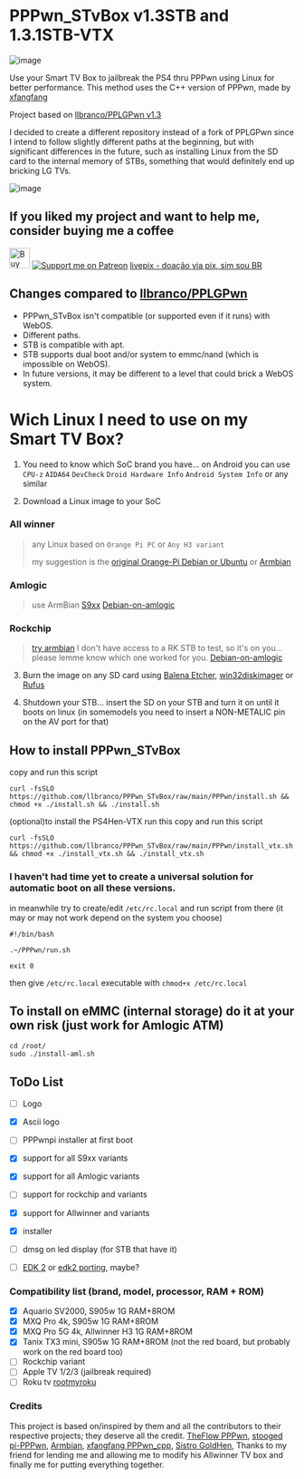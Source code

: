 # PPPwn_STvBox v1.3STB and 1.3.1STB-VTX

![image](https://github.com/user-attachments/assets/fc88f130-0b7f-49fc-8fbb-e96aef275237)



Use your Smart TV Box to jailbreak the PS4 thru PPPwn using Linux for better performance.
This method uses the C++ version of PPPwn, made by [xfangfang](https://github.com/xfangfang/PPPwn_cpp)

Project based on [llbranco/PPLGPwn v1.3](https://github.com/llbranco/PPLGPwn)

I decided to create a different repository instead of a fork of PPLGPwn since I intend to follow slightly different paths at the beginning,
but with significant differences in the future, such as installing Linux from the SD card to the internal memory of STBs, something that would definitely end up bricking LG TVs.


![image](https://github.com/llbranco/PPPwn_STvBox/assets/5321071/92f898e6-bf4a-4204-aa6d-0151d662f3e9)


## If you liked my project and want to help me, consider buying me a coffee
<a href='https://ko-fi.com/J3J4Y2DQ4' target='_blank'><img height='36' style='border:0px;height:36px;' src='https://storage.ko-fi.com/cdn/kofi2.png?v=3' border='0' alt='Buy Me a Coffee at ko-fi.com' /></a> [![Support me on Patreon](https://img.shields.io/endpoint.svg?url=https%3A%2F%2Fshieldsio-patreon.vercel.app%2Fapi%3Fusername%3Dllbranco%26type%3Dpatrons&style=flat-square)](https://patreon.com/llbranco) [livepix - doação via pix, sim sou BR](https://livepix.gg/llbranco)


## Changes compared to [llbranco/PPLGPwn](https://github.com/llbranco/PPLGPwn)
- PPPwn_STvBox isn't compatible (or supported even if it runs) with WebOS.
- Different paths.
- STB is compatible with apt.
- STB supports dual boot and/or system to emmc/nand (which is impossible on WebOS).
- In future versions, it may be different to a level that could brick a WebOS system.


# Wich Linux I need to use on my Smart TV Box?
1. You need to know which SoC brand you have... on Android you can use ```CPU-z``` ```AIDA64```  ```DevCheck``` ```Droid Hardware Info``` ```Android System Info``` or any similar


2. Download a Linux image to your SoC


### All winner
> any Linux based on ```Orange Pi PC``` or ```Any H3 variant```
> 
> my suggestion is the [original Orange-Pi Debian or Ubuntu](http://www.orangepi.org/html/hardWare/computerAndMicrocontrollers/service-and-support/Orange-Pi-PC.html) or [Armbian](https://www.armbian.com/orange-pi-pc/)

### Amlogic
> use ArmBian
[S9xx](https://www.armbian.com/amlogic-s9xx-tv-box/)
[Debian-on-amlogic](https://github.com/devmfc/debian-on-amlogic)

### Rockchip
> [try armbian](https://www.armbian.com/soc/rockchip/) I don't have access to a RK STB to test, so it's on you... please lemme know which one worked for you.
[Debian-on-amlogic](https://github.com/devmfc/debian-on-amlogic)

3. Burn the image on any SD card using [Balena Etcher](https://etcher.balena.io/), [win32diskimager](https://sourceforge.net/projects/win32diskimager/) or [Rufus](https://rufus.ie/)


4. Shutdown your STB... insert the SD on your STB and turn it on until it boots on linux (in somemodels you need to insert a NON-METALIC pin on the AV port for that)


## How to install PPPwn_STvBox
copy and run this script
```
curl -fsSLO https://github.com/llbranco/PPPwn_STvBox/raw/main/PPPwn/install.sh && chmod +x ./install.sh && ./install.sh
```

(optional)to install the PS4Hen-VTX run this
copy and run this script
```
curl -fsSLO https://github.com/llbranco/PPPwn_STvBox/raw/main/PPPwn/install_vtx.sh && chmod +x ./install_vtx.sh && ./install_vtx.sh
```

### I haven't had time yet to create a universal solution for automatic boot on all these versions.
in meanwhile try to create/edit ```/etc/rc.local``` and run script from there (it may or may not work depend on the system you choose)
```
#!/bin/bash

.~/PPPwn/run.sh

exit 0
```
then give ```/etc/rc.local``` executable with  ```chmod+x /etc/rc.local```


## To install on eMMC (internal storage) do it at your own risk (just work for Amlogic ATM)
```
cd /root/
sudo ./install-aml.sh
```


## ToDo List
- [ ] Logo
- [x] Ascii logo
- [ ] PPPwnpi installer at first boot
- [x] support for all S9xx variants
- [x] support for all Amlogic variants
- [ ] support for rockchip and variants
- [x] support for Allwinner and variants
- [x] installer
- [ ] dmsg on led display (for STB that have it)
- [ ] [EDK 2]( https://github.com/tianocore/edk2) or [edk2 porting](https://github.com/edk2-porting/edk2-msm), maybe?


### Compatibility list (brand, model, processor, RAM + ROM)
- [x] Aquario SV2000, S905w 1G RAM+8ROM
- [x] MXQ Pro 4k, S905w 1G RAM+8ROM
- [x] MXQ Pro 5G 4k, Allwinner H3 1G RAM+8ROM
- [x] Tanix TX3 mini, S905w 1G RAM+8ROM (not the red board, but probably work on the red board too)
- [ ] Rockchip variant
- [ ] Apple TV 1/2/3 (jailbreak required)
- [ ] Roku tv [rootmyroku](https://www.psxhax.com/threads/rootmyroku-a-root-jailbreak-for-roku-os-via-rmdevnull-llamasoft.9900/)

### Credits
This project is based on/inspired by them and all the contributors to their respective projects; they deserve all the credit.
[TheFlow PPPwn](https://github.com/TheOfficialFloW/PPPwn), [stooged pi-PPPwn](https://github.com/stooged/PI-Pwn), [Armbian](https://www.armbian.com), [xfangfang PPPwn_cpp](https://github.com/xfangfang/PPPwn_cpp), [Sistro GoldHen](https://github.com/GoldHEN/GoldHEN), Thanks to my friend for lending me and allowing me to modify his Allwinner TV box and finally me for putting everything together.
